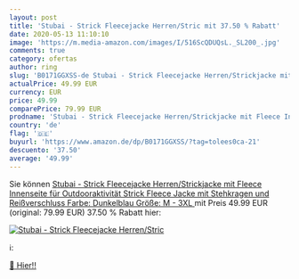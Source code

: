 ```yaml
---
layout: post
title: 'Stubai - Strick Fleecejacke Herren/Stric mit 37.50 % Rabatt'
date: 2020-05-13 11:10:10
image: 'https://m.media-amazon.com/images/I/516ScQDUQsL._SL200_.jpg'
comments: true
category: ofertas
author: ring
slug: 'B0171GGXSS-de Stubai - Strick Fleecejacke Herren/Strickjacke mit Fleece Innenseite für Outdooraktivität  Strick Fleece Jacke mit Stehkragen und Reißverschluss  Farbe: Dunkelblau  Größe: M - 3XL '
actualPrice: 49.99 EUR
currency: EUR
price: 49.99
comparePrice: 79.99 EUR
prodname: 'Stubai - Strick Fleecejacke Herren/Strickjacke mit Fleece Innenseite für Outdooraktivität  Strick Fleece Jacke mit Stehkragen und Reißverschluss  Farbe: Dunkelblau  Größe: M - 3XL '
country: 'de'
flag: '🇩🇪'
buyurl: 'https://www.amazon.de/dp/B0171GGXSS/?tag=tolees0ca-21'
descuento: '37.50'
average: '49.99'
---
```


Sie können [Stubai - Strick Fleecejacke Herren/Strickjacke mit Fleece Innenseite für Outdooraktivität  Strick Fleece Jacke mit Stehkragen und Reißverschluss  Farbe: Dunkelblau  Größe: M - 3XL ](https://www.amazon.de/dp/B0171GGXSS/?tag=tolees0ca-21) mit Preis 49.99 EUR (original: 79.99 EUR) 37.50 % Rabatt hier:

[![Stubai - Strick Fleecejacke Herren/Stric](https://m.media-amazon.com/images/I/516ScQDUQsL._SL200_.jpg)](https://www.amazon.de/dp/B0171GGXSS/?tag=tolees0ca-21)

ℹ️:


[🛒 Hier!!](https://www.amazon.de/dp/B0171GGXSS/?tag=tolees0ca-21)
